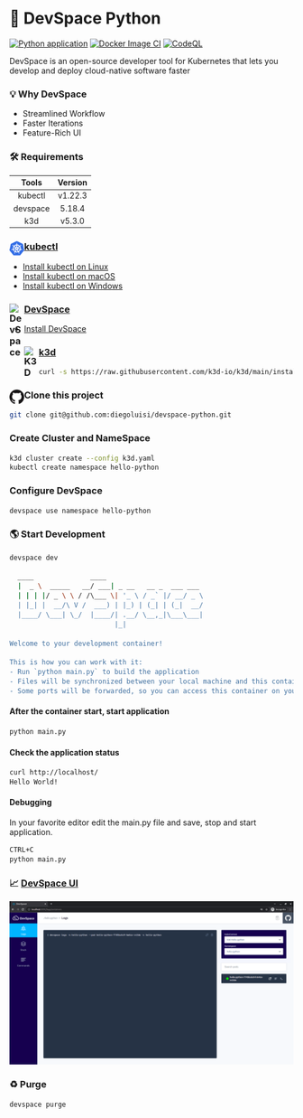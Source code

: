 # 🐍 DevSpace Python

[![Python application](https://github.com/diegoluisi/hello-python/actions/workflows/python-app.yml/badge.svg)](https://github.com/diegoluisi/hello-python/actions/workflows/python-app.yml)
[![Docker Image CI](https://github.com/diegoluisi/devspace-python/actions/workflows/docker-image.yml/badge.svg)](https://github.com/diegoluisi/devspace-python/actions/workflows/docker-image.yml)
[![CodeQL](https://github.com/diegoluisi/devspace-python/actions/workflows/codeql-analysis.yml/badge.svg)](https://github.com/diegoluisi/devspace-python/actions/workflows/codeql-analysis.yml)

DevSpace is an open-source developer tool for Kubernetes that lets you develop and deploy cloud-native software faster

### 💡 Why DevSpace
- Streamlined Workflow
- Faster Iterations
- Feature-Rich UI
### 🛠️ Requirements

|  Tools   | Version |
| :------: | :-----: |
| kubectl  | v1.22.3 |
| devspace | 5.18.4  |
|   k3d    | v5.3.0  |

### <img align="left" alt="Kubernetes" width="26px" src="https://raw.githubusercontent.com/github/explore/80688e429a7d4ef2fca1e82350fe8e3517d3494d/topics/kubernetes/kubernetes.png" /> [kubectl](https://kubernetes.io/)

- [Install kubectl on Linux](https://kubernetes.io/docs/tasks/tools/install-kubectl-linux/)
- [Install kubectl on macOS](https://kubernetes.io/docs/tasks/tools/install-kubectl-macos)
- [Install kubectl on Windows](https://kubernetes.io/docs/tasks/tools/install-kubectl-windows)

### <img align="left" alt="DevSpace" width="26px" src="https://avatars.githubusercontent.com/u/17330169?s=200&v=4" /> [DevSpace](https://devspace.sh/)


- [Install DevSpace](https://devspace.sh/cli/docs/getting-started/installation)

### <img align="left" alt="K3D" width="26px" src="https://k3d.io/v5.3.0/static/img/k3d_logo_black_blue.svg" /> [k3d](https://k3d.io/)


```bash
curl -s https://raw.githubusercontent.com/k3d-io/k3d/main/install.sh | bash
```

### <img align="left" alt="GitHub" width="26px" src="https://raw.githubusercontent.com/github/explore/78df643247d429f6cc873026c0622819ad797942/topics/github/github.png" /> Clone this project

```bash
git clone git@github.com:diegoluisi/devspace-python.git
```


### Create Cluster and NameSpace

```bash
k3d cluster create --config k3d.yaml
kubectl create namespace hello-python
```

### Configure DevSpace

```bash
devspace use namespace hello-python
```

### 🌎 Start Development

```bash
devspace dev

  ____              ____
  |  _ \  _____   __/ ___| _ __   __ _  ___ ___
  | | | |/ _ \ \ / /\___ \| '_ \ / _` |/ __/ _ \
  | |_| |  __/\ V /  ___) | |_) | (_| | (_|  __/
  |____/ \___| \_/  |____/| .__/ \__,_|\___\___|
                          |_|

Welcome to your development container!

This is how you can work with it:
- Run `python main.py` to build the application
- Files will be synchronized between your local machine and this container
- Some ports will be forwarded, so you can access this container on your local machine via http://localhost

```

#### After the container start,  start application

```bash 
python main.py
```
#### Check the application status 

```bash
curl http://localhost/
Hello World!
```
#### Debugging 
In your favorite editor edit the main.py file and save, stop and start application.

```bash
CTRL+C
python main.py
``` 

### 📈 [DevSpace UI](http://localhost:8090)

![DevSpace UI](.images/devspace-ui.png)

### ♻️ Purge
```bash
devspace purge
```